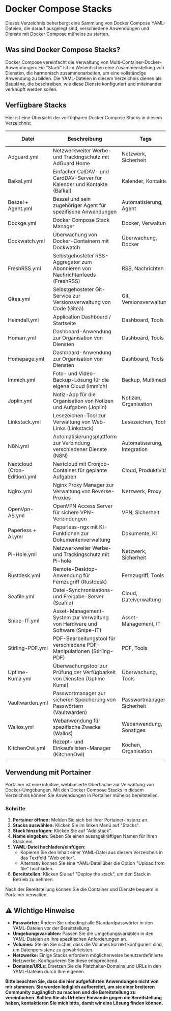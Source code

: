 #  Docker Compose Stacks 

Dieses Verzeichnis beherbergt eine Sammlung von Docker Compose YAML-Dateien, die darauf ausgelegt sind, verschiedene Anwendungen und Dienste mit Docker Compose mühelos zu starten.

##  Was sind Docker Compose Stacks?

Docker Compose vereinfacht die Verwaltung von Multi-Container-Docker-Anwendungen. Ein "Stack" ist im Wesentlichen eine Zusammenstellung von Diensten, die harmonisch zusammenarbeiten, um eine vollständige Anwendung zu bilden. Die YAML-Dateien in diesem Verzeichnis dienen als Baupläne, die beschreiben, wie diese Dienste konfiguriert und miteinander verknüpft werden sollen.

##  Verfügbare Stacks

Hier ist eine Übersicht der verfügbaren Docker Compose Stacks in diesem Verzeichnis:

| Datei                     | Beschreibung                                                                                              | Tags                     | Link zum offiziellen GitHub-Repository                                                                                                  |
|---------------------------|-----------------------------------------------------------------------------------------------------------|--------------------------|--------------------------------------------------------------------------------------------------------------------|
| Adguard.yml               | Netzwerkweiter Werbe- und Trackingschutz mit AdGuard Home                                                 | Netzwerk, Sicherheit      | [AdGuardTeam/AdGuardHome](https://github.com/AdGuardTeam/AdGuardHome)                                               |
| Baikal.yml                | Einfacher CalDAV- und CardDAV-Server für Kalender und Kontakte (Baïkal)                                     | Kalender, Kontakte       | [sabre-io/Baikal](https://github.com/sabre-io/Baikal)                                                              |
| Beszel + Agent.yml        | Beszel und sein zugehöriger Agent für spezifische Anwendungen                                               | Automatisierung, Agent    | [beszel-dev/beszel](https://www.google.com/search?q=https://github.com/beszel-dev/beszel)                                                             |
| Dockge.yml                | Docker Compose Stack Manager                                                                              | Docker, Verwaltung        | [louislam/dockge](https://github.com/louislam/dockge)                                                               |
| Dockwatch.yml             | Überwachung von Docker-Containern mit Dockwatch                                                             | Überwachung, Docker       | [dockwatch/dockwatch](https://www.google.com/search?q=https://github.com/dockwatch/dockwatch)                                                       |
| FreshRSS.yml              | Selbstgehosteter RSS-Aggregator zum Abonnieren von Nachrichtenfeeds (FreshRSS)                             | RSS, Nachrichten           | [FreshRSS/FreshRSS](https://github.com/FreshRSS/FreshRSS)                                                           |
| Gitea.yml                 | Selbstgehosteter Git-Service zur Versionsverwaltung von Code (Gitea)                                        | Git, Versionsverwaltung  | [go-gitea/gitea](https://github.com/go-gitea/gitea)                                                                 |
| Heimdall.yml              | Application Dashboard / Startseite                                                                        | Dashboard, Tools           | [linuxserver/Heimdall](https://github.com/linuxserver/Heimdall)                                                       |
| Homarr.yml                | Dashboard-Anwendung zur Organisation von Diensten                                                           | Dashboard, Tools           | [ajnart/homarr](https://github.com/ajnart/homarr)                                                                    |
| Homepage.yml              | Dashboard-Anwendung zur Organisation von Diensten                                                           | Dashboard, Tools           | [gethomepage/homepage](https://github.com/gethomepage/homepage)                                                       |
| Immich.yml                | Foto- und Video-Backup-Lösung für die eigene Cloud (Immich)                                                 | Backup, Multimedia       | [immich-app/immich](https://github.com/immich-app/immich)                                                             |
| Joplin.yml                | Notiz-App für die Organisation von Notizen und Aufgaben (Joplin)                                            | Notizen, Organisation      | [laurent22/joplin](https://github.com/laurent22/joplin)                                                              |
| Linkstack.yml             | Lesezeichen-Tool zur Verwaltung von Web-Links (Linkstack)                                                    | Lesezeichen, Tools        | [linkstackorg/linkstack](https://github.com/linkstackorg/linkstack)                                                 |
| N8N.yml                   | Automatisierungsplattform zur Verbindung verschiedener Dienste (N8N)                                       | Automatisierung, Integration| [n8n-io/n8n](https://github.com/n8n-io/n8n)                                                                         |
| Nextcloud (Cron-Edition).yml| Nextcloud mit Cronjob-Container für geplante Aufgaben                                                        | Cloud, Produktivität      | [nextcloud/docker](https://github.com/nextcloud/docker) (basiert auf dem offiziellen Nextcloud Docker-Image)      |
| Nginx.yml                 | Nginx Proxy Manager zur Verwaltung von Reverse-Proxies                                                      | Netzwerk, Proxy            | [NginxProxyManager/nginx-proxy-manager](https://github.com/NginxProxyManager/nginx-proxy-manager)                  |
| OpenVpn-AS.yml            | OpenVPN Access Server für sichere VPN-Verbindungen                                                         | VPN, Sicherheit           | [OpenVPN/as-installer](https://www.google.com/search?q=https://github.com/OpenVPN/as-installer)  (offizielle OpenVPN-Distribution)                |
| Paperless + AI.yml        | Paperless-ngx mit KI-Funktionen zur Dokumentenverwaltung                                                    | Dokumente, KI              | [paperless-ngx/paperless-ngx](https://github.com/paperless-ngx/paperless-ngx)                                       |
| Pi-Hole.yml               | Netzwerkweiter Werbe- und Trackingschutz mit Pi-hole                                                       | Netzwerk, Sicherheit      | [pi-hole/pi-hole](https://github.com/pi-hole/pi-hole)                                                               |                               |
| Rustdesk.yml              | Remote-Desktop-Anwendung für Fernzugriff (Rustdesk)                                                         | Fernzugriff, Tools        | [rustdesk/rustdesk](https://github.com/rustdesk/rustdesk)                                                           |
| Seafile.yml               | Datei-Synchronisations- und Freigabe-Server (Seafile)                                                        | Cloud, Dateiverwaltung   | [haiwen/seafile-docker](https://github.com/haiwen/seafile-docker) (offizielles Seafile Docker-Image)                |
| Snipe-IT.yml              | Asset-Management-System zur Verwaltung von Hardware und Software (Snipe-IT)                               | Asset-Management, IT       | [snipe/snipe-it](https://github.com/snipe/snipe-it)                                                                 |
| Stirling-PDF.yml          | PDF-Bearbeitungstool für verschiedene PDF-Manipulationen (Stirling-PDF)                                      | PDF, Tools                | [Stirling-Tools/Stirling-PDF](https://github.com/Stirling-Tools/Stirling-PDF)                                     |
| Uptime-Kuma.yml           | Überwachungstool zur Prüfung der Verfügbarkeit von Diensten (Uptime Kuma)                                    | Überwachung, Tools        | [louislam/uptime-kuma](https://github.com/louislam/uptime-kuma)                                                    |
| Vaultwarden.yml           | Passwortmanager zur sicheren Speicherung von Passwörtern (Vaultwarden)                                       | Passwortmanager, Sicherheit| [dani-garcia/vaultwarden](https://github.com/dani-garcia/vaultwarden)                                               |
| Wallos.yml                | Webanwendung für spezifische Zwecke (Wallos)                                                               | Webanwendung, Sonstiges    | [wallos-io/wallos](https://www.google.com/search?q=https://github.com/wallos-io/wallos)                                                               |
| KitchenOwl.yml      | Rezept- und Einkaufslisten-Manager (KitchenOwl)        | Kochen, Organisation   | [kitchenowl-project/kitchenowl](https://www.google.com/search?q=https://github.com/kitchenowl-project/kitchenowl)              |


##  Verwendung mit Portainer

Portainer ist eine intuitive, webbasierte Oberfläche zur Verwaltung von Docker-Umgebungen. Mit den Docker Compose Stacks in diesem Verzeichnis können Sie Anwendungen in Portainer mühelos bereitstellen.

###  Schritte

1.  **Portainer öffnen:** Melden Sie sich bei Ihrer Portainer-Instanz an.
2.  **Stacks auswählen:** Klicken Sie im linken Menü auf "Stacks".
3.  **Stack hinzufügen:** Klicken Sie auf "Add stack".
4.  **Name eingeben:** Geben Sie einen aussagekräftigen Namen für Ihren Stack ein.
5.  **YAML-Datei hochladen/einfügen:**
    * Kopieren Sie den Inhalt einer YAML-Datei aus diesem Verzeichnis in das Textfeld "Web editor".
    * Alternativ können Sie eine YAML-Datei über die Option "Upload from file" hochladen.
6.  **Bereitstellen:** Klicken Sie auf "Deploy the stack", um den Stack in Betrieb zu nehmen.

Nach der Bereitstellung können Sie die Container und Dienste bequem in Portainer verwalten.

## ⚠️ Wichtige Hinweise

* **Passwörter:** Ändern Sie unbedingt alle Standardpasswörter in den YAML-Dateien vor der Bereitstellung.
* **Umgebungsvariablen:** Passen Sie die Umgebungsvariablen in den YAML-Dateien an Ihre spezifischen Anforderungen an.
* **Volumes:** Stellen Sie sicher, dass die Volumes korrekt konfiguriert sind, um Datenpersistenz zu gewährleisten.
* **Netzwerke:** Einige Stacks erfordern möglicherweise benutzerdefinierte Netzwerke. Konfigurieren Sie diese entsprechend.
* **Domains/URLs:** Ersetzen Sie die Platzhalter-Domains und URLs in den YAML-Dateien durch Ihre eigenen.

**Bitte beachten Sie, dass die hier aufgeführten Anwendungen nicht von mir stammen. Sie wurden lediglich aufbereitet, um sie einer breiteren Community zugänglich zu machen und die Bereitstellung zu vereinfachen. Sollten Sie als Urheber Einwände gegen die Bereitstellung haben, kontaktieren Sie mich bitte, damit wir eine Lösung finden können.**